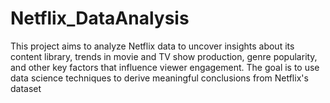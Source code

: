 # Netflix_DataAnalysis
This project aims to analyze Netflix data to uncover insights about its content library, trends in movie and TV show production, genre popularity, and other key factors that influence viewer engagement. The goal is to use data science techniques to derive meaningful conclusions from Netflix's dataset 
